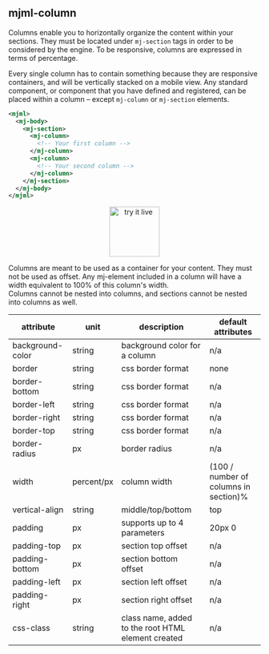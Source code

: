 ## mjml-column

Columns enable you to horizontally organize the content within your sections. They must be located under `mj-section` tags in order to be considered by the engine.
To be responsive, columns are expressed in terms of percentage.

Every single column has to contain something because they are responsive containers, and will be vertically stacked on a mobile view. Any standard component, or component that you have defined and registered, can be placed within a column – except `mj-column` or `mj-section` elements.

```xml
<mjml>
  <mj-body>
    <mj-section>
      <mj-column>
        <!-- Your first column --> 
      </mj-column>
      <mj-column>
        <!-- Your second column -->
      </mj-column>
    </mj-section>
  </mj-body>
</mjml>
```

<p align="center">
  <a href="https://mjml.io/try-it-live/components/column">
    <img width="100px" src="https://mjml.io/assets/img/svg/TRYITLIVE.svg" alt="try it live" />
  </a>
</p>

<aside class="notice">
  Columns are meant to be used as a container for your content. They must not be used as offset. Any mj-element included in a column will have a width equivalent to 100% of this column's width.
</aside>

<aside class="warning">
  Columns cannot be nested into columns, and sections cannot be nested into columns as well.
</aside>

attribute           | unit        | description                    | default attributes
--------------------|-------------|--------------------------------|--------------------------------------
background-color    | string      | background color for a column  | n/a
border              | string      | css border format              | none
border-bottom       | string      | css border format              | n/a
border-left         | string      | css border format              | n/a
border-right        | string      | css border format              | n/a
border-top          | string      | css border format              | n/a
border-radius       | px          | border radius                  | n/a
width               | percent/px  | column width                   | (100 / number of columns in section)%
vertical-align      | string      | middle/top/bottom              | top
padding             | px          | supports up to 4 parameters    | 20px 0
padding-top         | px          | section top offset             | n/a
padding-bottom      | px          | section bottom offset          | n/a
padding-left        | px          | section left offset            | n/a
padding-right       | px          | section right offset           | n/a
css-class           | string      | class name, added to the root HTML element created | n/a
